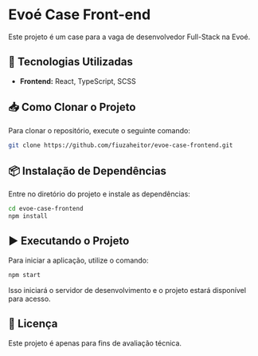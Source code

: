 # Evoé Case Front-end

Este projeto é um case para a vaga de desenvolvedor Full-Stack na Evoé.

## 🚀 Tecnologias Utilizadas

- **Frontend:** React, TypeScript, SCSS

## 📥 Como Clonar o Projeto

Para clonar o repositório, execute o seguinte comando:

```sh
git clone https://github.com/fiuzaheitor/evoe-case-frontend.git
```

## 📦 Instalação de Dependências

Entre no diretório do projeto e instale as dependências:

```sh
cd evoe-case-frontend
npm install
```

## ▶️ Executando o Projeto

Para iniciar a aplicação, utilize o comando:

```sh
npm start
```

Isso iniciará o servidor de desenvolvimento e o projeto estará disponível para acesso.

## 📄 Licença

Este projeto é apenas para fins de avaliação técnica.

